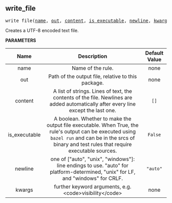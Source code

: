 <!-- Generated with Stardoc: http://skydoc.bazel.build -->

<a name="#write_file"></a>

## write_file

<pre>
write_file(<a href="#write_file-name">name</a>, <a href="#write_file-out">out</a>, <a href="#write_file-content">content</a>, <a href="#write_file-is_executable">is_executable</a>, <a href="#write_file-newline">newline</a>, <a href="#write_file-kwargs">kwargs</a>)
</pre>

Creates a UTF-8 encoded text file.

**PARAMETERS**


| Name  | Description | Default Value |
| :-------------: | :-------------: | :-------------: |
| name |  Name of the rule.   |  none |
| out |  Path of the output file, relative to this package.   |  none |
| content |  A list of strings. Lines of text, the contents of the file.     Newlines are added automatically after every line except the last one.   |  <code>[]</code> |
| is_executable |  A boolean. Whether to make the output file executable.     When True, the rule's output can be executed using <code>bazel run</code> and can     be in the srcs of binary and test rules that require executable     sources.   |  <code>False</code> |
| newline |  one of ["auto", "unix", "windows"]: line endings to use. "auto"     for platform-determined, "unix" for LF, and "windows" for CRLF.   |  <code>"auto"</code> |
| kwargs |  further keyword arguments, e.g. &lt;code&gt;visibility&lt;/code&gt;   |  none |


